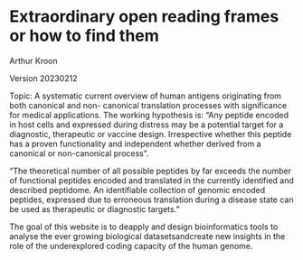 # Extraordinary open reading frames or how to find them

Arthur Kroon

Version 20230212

Topic: A systematic current overview of human antigens originating from both canonical and non-
canonical translation processes with significance for medical applications.
The working hypothesis is: “Any peptide encoded in host cells and expressed during distress may be a
potential target for a diagnostic, therapeutic or vaccine design. Irrespective whether this peptide has
a proven functionality and independent whether derived from a canonical or non-canonical process”.

“The theoretical number of all possible peptides by far exceeds the number of functional peptides
encoded and translated in the currently identified and described peptidome. An identifiable
collection of genomic encoded peptides, expressed due to erroneous translation during a disease
state can be used as therapeutic or diagnostic targets.”

The goal of this website is to deapply and design bioinformatics tools to analyse the ever growing 
biological datasetsandcreate new insights in the role of the underexplored coding capacity of the human genome.
